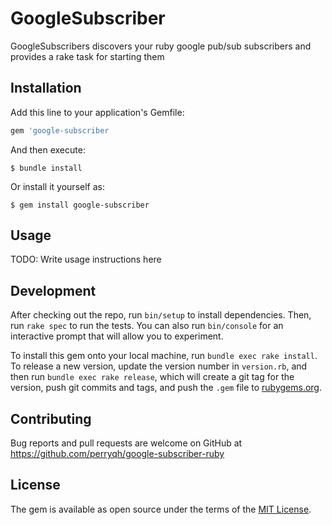 # GoogleSubscriber

GoogleSubscribers discovers your ruby google pub/sub subscribers and provides a rake task for starting them

## Installation

Add this line to your application's Gemfile:

```ruby
gem 'google-subscriber
```

And then execute:

    $ bundle install

Or install it yourself as:

    $ gem install google-subscriber

## Usage

TODO: Write usage instructions here

## Development

After checking out the repo, run `bin/setup` to install dependencies. Then, run `rake spec` to run the tests. You can also run `bin/console` for an interactive prompt that will allow you to experiment.

To install this gem onto your local machine, run `bundle exec rake install`. To release a new version, update the version number in `version.rb`, and then run `bundle exec rake release`, which will create a git tag for the version, push git commits and tags, and push the `.gem` file to [rubygems.org](https://rubygems.org).

## Contributing

Bug reports and pull requests are welcome on GitHub at https://github.com/perryqh/google-subscriber-ruby


## License

The gem is available as open source under the terms of the [MIT License](https://opensource.org/licenses/MIT).
